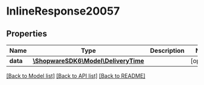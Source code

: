 # InlineResponse20057

## Properties
Name | Type | Description | Notes
------------ | ------------- | ------------- | -------------
**data** | [**\ShopwareSDK6\Model\DeliveryTime**](DeliveryTime.md) |  | [optional] 

[[Back to Model list]](../../README.md#documentation-for-models) [[Back to API list]](../../README.md#documentation-for-api-endpoints) [[Back to README]](../../README.md)

